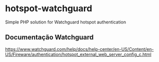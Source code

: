 # hotspot-watchguard
 Simple PHP solution for Watchguard hotspot authentication
 
 ## Documentação Watchguard
 https://www.watchguard.com/help/docs/help-center/en-US/Content/en-US/Fireware/authentication/hotspot_external_web_server_config_c.html
